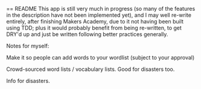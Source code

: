 == README
This app is still very much in progress (so many of the features in the description have not been implemented yet), and I may well re-write entirely, after finishing Makers Academy, due to it not having been built using TDD; plus it would probably benefit from being re-written, to get DRY'd up and just be written following better practices generally.


Notes for myself:

Make it so people can add words to your wordlist (subject to your approval)

Crowd-sourced word lists / vocabulary lists. Good for disasters too.

Info for disasters.


